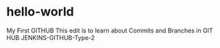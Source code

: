 # hello-world
My First GITHUB
This edit is to learn about Commits and Branches in GIT HUB
JENKINS-GITHUB-Type-2
